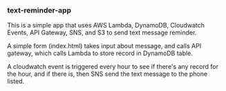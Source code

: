 ### text-reminder-app

 This is a simple app that uses AWS Lambda, DynamoDB, Cloudwatch Events, API Gateway, SNS, and S3 to send text message reminder.

A simple form (index.html) takes input about message, and calls API gateway, which calls Lambda to store record in DynamoDB table.

 A cloudwatch event is triggered every hour to see if there's any record for the hour, and if there is, then SNS send the text message to the phone listed.
